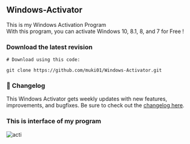 ## Windows-Activator

This is my Windows Activation Program <br/>
With this program, you can activate Windows 10, 8.1, 8, and 7 for Free !

### Download the latest revision
```
# Download using this code:

git clone https://github.com/muki01/Windows-Activator.git
```

### :scroll: Changelog
This Windows Activator gets weekly updates with new features, improvements, and bugfixes.
Be sure to check out the [changelog here](https://github.com/FluxionNetwork/fluxion/commits/master).

### This is interface of my program
![acti](https://user-images.githubusercontent.com/75759731/101788796-2e273d00-3b09-11eb-953c-82609212c90f.PNG)

